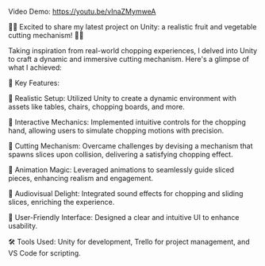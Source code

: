 Video Demo: https://youtu.be/vInaZMymweA

🔪🍌 Excited to share my latest project on Unity: a realistic fruit and vegetable cutting mechanism! 🍎🥕

Taking inspiration from real-world chopping experiences, I delved into Unity to craft a dynamic and immersive cutting mechanism. Here's a glimpse of what I achieved:

🌟 Key Features:

🔹 Realistic Setup: Utilized Unity to create a dynamic environment with assets like tables, chairs, chopping boards, and more.

🔹 Interactive Mechanics: Implemented intuitive controls for the chopping hand, allowing users to simulate chopping motions with precision.

🔹 Cutting Mechanism: Overcame challenges by devising a mechanism that spawns slices upon collision, delivering a satisfying chopping effect.

🔹 Animation Magic: Leveraged animations to seamlessly guide sliced pieces, enhancing realism and engagement.

🔹 Audiovisual Delight: Integrated sound effects for chopping and sliding slices, enriching the experience.

🔹 User-Friendly Interface: Designed a clear and intuitive UI to enhance usability.

🛠️ Tools Used: Unity for development, Trello for project management, and VS Code for scripting.
